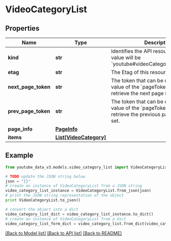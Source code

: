 # VideoCategoryList

## Properties

| Name                | Type                                        | Description                                                                                                                     | Notes      |
| ------------------- | ------------------------------------------- | ------------------------------------------------------------------------------------------------------------------------------- | ---------- |
| **kind**            | **str**                                     | Identifies the API resource&#39;s type. The value will be &#x60;youtube#videoCategoryListResponse&#x60;.                        | [optional] |
| **etag**            | **str**                                     | The Etag of this resource.                                                                                                      | [optional] |
| **next_page_token** | **str**                                     | The token that can be used as the value of the &#x60;pageToken&#x60; parameter to retrieve the next page in the result set.     | [optional] |
| **prev_page_token** | **str**                                     | The token that can be used as the value of the &#x60;pageToken&#x60; parameter to retrieve the previous page in the result set. | [optional] |
| **page_info**       | [**PageInfo**](PageInfo.md)                 |                                                                                                                                 | [optional] |
| **items**           | [**List[VideoCategory]**](VideoCategory.md) |                                                                                                                                 | [optional] |

## Example

```python
from youtube_data_v3.models.video_category_list import VideoCategoryList

# TODO update the JSON string below
json = "{}"
# create an instance of VideoCategoryList from a JSON string
video_category_list_instance = VideoCategoryList.from_json(json)
# print the JSON string representation of the object
print VideoCategoryList.to_json()

# convert the object into a dict
video_category_list_dict = video_category_list_instance.to_dict()
# create an instance of VideoCategoryList from a dict
video_category_list_form_dict = video_category_list.from_dict(video_category_list_dict)
```

[[Back to Model list]](../README.md#documentation-for-models) [[Back to API list]](../README.md#documentation-for-api-endpoints) [[Back to README]](../README.md)
